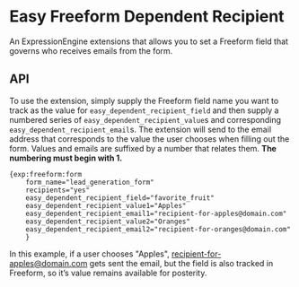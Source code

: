 Easy Freeform Dependent Recipient
=================================

An ExpressionEngine extensions that allows you to set a Freeform field
that governs who receives emails from the form.

API
---

To use the extension, simply supply the Freeform field name you want 
to track as the value for `easy_dependent_recipient_field` and then
supply a numbered series of `easy_dependent_recipient_value`s and
corresponding `easy_dependent_recipient_email`s. The extension will
send to the email address that corresponds to the value the user
chooses when filling out the form. Values and emails are suffixed by
a number that relates them. **The numbering must begin with 1.**

	{exp:freeform:form
		form_name="lead_generation_form"
		recipients="yes"
		easy_dependent_recipient_field="favorite_fruit"
		easy_dependent_recipient_value1="Apples"
		easy_dependent_recipient_email1="recipient-for-apples@domain.com"
		easy_dependent_recipient_value2="Oranges"
		easy_dependent_recipient_email2="recipient-for-oranges@domain.com"
		}

In this example, if a user chooses "Apples", recipient-for-apples@domain.com
gets sent the email, but the field is also tracked in Freeform, so it’s value 
remains available for posterity.